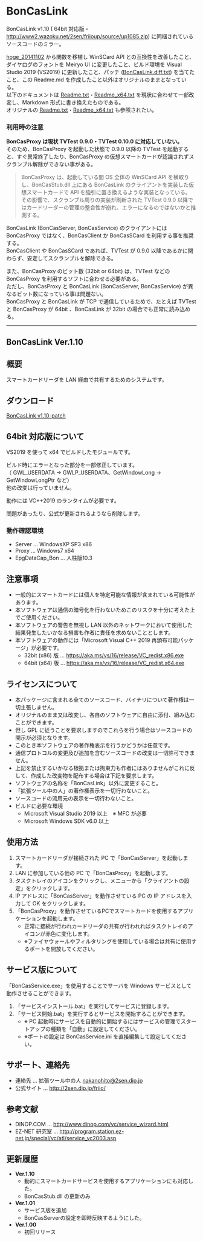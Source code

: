 
# BonCasLink

BonCasLink v1.10 ( 64bit 対応版・http://www2.wazoku.net/2sen/friioup/source/up1085.zip) に同梱されているソースコードのミラー。

[hoge_20141102](https://drive.google.com/file/d/0B-b35lIwjw6yYlAwU0pUMHdNUTg) から関数を移植し WinSCard API との互換性を改善したこと、ダイヤログのフォントを Meiryo UI に変更したこと、ビルド環境を Visual Studio 2019 (VS2019) に更新したこと、パッチ ([BonCasLink.diff.txt](http://www2.wazoku.net/2sen/dtvvup/source/BonCasLink.diff.txt)) を当てたこと、この Readme.md を作成したこと以外はオリジナルのままとなっている。  
以下のドキュメントは [Readme.txt](Readme.txt)・[Readme_x64.txt](Readme_x64.txt) を現状に合わせて一部改変し、Markdown 形式に書き換えたものである。  
オリジナルの [Readme.txt](Readme.txt)・[Readme_x64.txt](Readme_x64.txt) も参照されたい。

### 利用時の注意

**BonCasProxy は現状 TVTest 0.9.0・TVTest 0.10.0 に対応していない。**  
そのため、BonCasProxy を起動した状態で 0.9.0 以降の TVTest を起動すると、すぐ異常終了したり、BonCasProxy の仮想スマートカードが認識されずスクランブル解除ができない事がある。  

> BonCasProxy は、起動している間 OS 全体の WinSCard API を横取りし、BonCasStub.dll 上にある BonCasLink のクライアントを実装した仮想スマートカードで API を強引に置き換えるような実装となっている。  
> その影響で、スクランブル周りの実装が刷新された TVTest 0.9.0 以降ではカードリーダーの管理の整合性が崩れ、エラーになるのではないかと推測する。

BonCasLink (BonCasServer, BonCasService) のクライアントには BonCasProxy ではなく、BonCasClient か BonCasSCard を利用する事を推奨する。  
BonCasClient や BonCasSCard であれば、TVTest が 0.9.0 以降であるかに関わらず、安定してスクランブルを解除できる。

また、BonCasProxy のビット数 (32bit or 64bit) は、TVTest などの BonCasProxy を利用するソフトに合わせる必要がある。  
ただし、BonCasProxy と BonCasLink (BonCasServer, BonCasService) が異なるビット数になっている事は問題ない。  
BonCasProxy と BonCasLink が TCP で通信しているためで、たとえば TVTest と BonCasProxy が 64bit 、BonCasLink が 32bit の場合でも正常に読み込める。

----

## BonCasLink Ver.1.10

## 概要

スマートカードリーダを LAN 経由で共有するためのシステムです。

## ダウンロード

[BonCasLink v1.10-patch](https://github.com/mizunoko/BonCasLink/releases/download/v1.10-patch/BonCasLink_v1.10-patch.zip)

## 64bit 対応版について

VS2019 を使って x64 でビルドしたモジュールです。

ビルド時にエラーとなった部分を一部修正しています。  
（ GWL_USERDATA -> GWLP_USERDATA、GetWindowLong -> GetWindowLongPtr など）  
他の改変は行っていません。  

動作には VC++2019 のランタイムが必要です。

問題があったり、公式が更新されるようなら削除します。

### 動作確認環境
- Server … WindowsXP SP3 x86
- Proxy … Windows7 x64
- EpgDataCap_Bon … 人柱版10.3

## 注意事項

- 一般的にスマートカードには個人を特定可能な情報が含まれている可能性があります。
- 本ソフトウェアは通信の暗号化を行わないためこのリスクを十分に考えた上でご使用ください。
- 本ソフトウェアの警告を無視し LAN 以外のネットワークにおいて使用した結果発生したいかなる損害も作者に責任を求めないこととします。
- 本ソフトウェアの動作には「Microsoft Visual C++ 2019 再頒布可能パッケージ」が必要です。
  - 32bit (x86) 版 … https://aka.ms/vs/16/release/VC_redist.x86.exe
  - 64bit (x64) 版 … https://aka.ms/vs/16/release/VC_redist.x64.exe

## ライセンスについて

- 本パッケージに含まれる全てのソースコード、バイナリについて著作権は一切主張しません。
- オリジナルのまま又は改変し、各自のソフトウェアに自由に添付、組み込むことができます。
- 但し GPL に従うことを要求しますのでこれらを行う場合はソースコードの開示が必須となります。
- このとき本ソフトウェアの著作権表示を行うかどうかは任意です。
- 通信プロトコルの変更及び追加を含むソースコードの改変は一切許可できません。
- 上記を禁止するいかなる根拠または拘束力も作者にはありませんがこれに反して、作成した改変物を配布する場合は下記を要求します。
- ソフトウェアの名称を「BonCasLink」以外に変更すること。
- 「拡張ツール中の人」の著作権表示を一切行わないこと。
- ソースコードの流用元の表示を一切行わないこと。
- ビルドに必要な環境
  - Microsoft Visual Studio 2019 以上　※ MFC が必要
  - Microsoft Windows SDK v6.0 以上

## 使用方法

1. スマートカードリーダが接続された PC で「BonCasServer」を起動します。
2. LAN に参加している他の PC で「BonCasProxy」を起動します。
3. タスクトレイのアイコンをクリックし、メニューから「クライアントの設定」をクリックします。
4. IP アドレスに「BonCasServer」を動作させている PC の IP アドレスを入力して OK をクリックします。
5. 「BonCasProxy」を動作させているPCでスマートカードを使用するアプリケーションを起動します。
   - 正常に接続が行われカードリーダの共有が行われればタスクトレイのアイコンが赤色に変化します。
   - ※ファイヤウォールやフィルタリングを使用している場合は共有に使用するポートを開放してください。

## サービス版について

「BonCasService.exe」を使用することでサーバを Windows サービスとして動作させることができます。

1. 「サービスインストール.bat」を実行してサービスに登録します。
2. 「サービス開始.bat」を実行するとサービスを開始することができます。
   - ※ PC 起動時にサービスを自動的に開始するにはサービスの管理でスタートアップの種類を「自動」に設定してください。
   - ※ポートの設定は BonCasService.ini を直接編集して設定してください。

## サポート、連絡先

- 連絡先 … 拡張ツール中の人 nakanohito@2sen.dip.jp
- 公式サイト … http://2sen.dip.jp/friio/

## 参考文献

- DINOP.COM … http://www.dinop.com/vc/service_wizard.html
- EZ-NET 研究室 … http://program.station.ez-net.jp/special/vc/atl/service_vc2003.asp

## 更新履歴

- **Ver.1.10**
  - 動的にスマートカードサービスを使用するアプリケーションにも対応した。
  - BonCasStub.dll の更新のみ
- **Ver.1.01**
  - サービス版を追加
  - BonCasServerの設定を即時反映するようにした。
- **Ver.1.00**
  - 初回リリース
